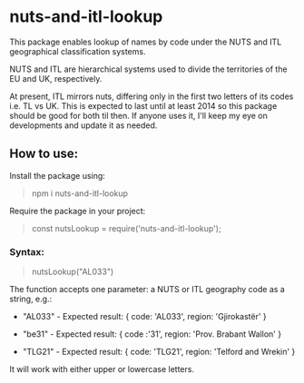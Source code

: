 # nuts-and-itl-lookup

This package enables lookup of names by code under the NUTS and ITL geographical classification systems.

NUTS and ITL are hierarchical systems used to divide the territories
of the EU and UK, respectively. 

At present, ITL mirrors nuts, differing
only in the first two letters of its codes i.e. TL vs UK. This is expected to last until at least 2014 so this package should be good for both til then. If anyone uses it, I'll keep my eye on developments and update it as needed.

## How to use:

Install the package using:

> npm i nuts-and-itl-lookup

Require the package in your project:

> const nutsLookup = require('nuts-and-itl-lookup');

### Syntax:

> nutsLookup("AL033")

The function accepts one parameter: a NUTS or ITL geography code as a string, e.g.:

- "AL033" - Expected result: { code: 'AL033', region: 'Gjirokastër' }

- "be31" - Expected result: { code :'31', region: 'Prov. Brabant Wallon' }

- "TLG21" - Expected result: { code: 'TLG21', region: 'Telford and Wrekin' }

It will work with either upper or lowercase letters.


